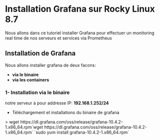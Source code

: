 # Installation Grafana sur Rocky Linux 8.7

Nous allons dans ce tutoriel installer Grafana pour effectuer un monitoring real time de nos serveurs et services via Prometheus

## Installation de Grafana

Nous allons installer grafana de deux facons:

- **via le binaire**
- **via les containers**

### 1- Installation via le binaire

notre serveur à pour addresse IP: **192.168.1.252/24**
<ul>
  <li>Téléchargement et installations du binaire de grafana</li>
</ul>
>    wget https://dl.grafana.com/oss/release/grafana-10.4.2-1.x86_64.rpm`wget https://dl.grafana.com/oss/release/grafana-10.4.2-1.x86_64.rpm`
`sudo yum install grafana-10.4.2-1.x86_64.rpm`



